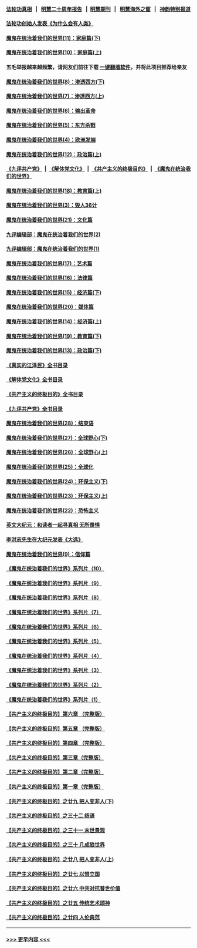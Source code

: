 #### [法轮功真相](https://github.com/gfw-breaker/truth/blob/master/README.md?t=0) &nbsp;&nbsp;|&nbsp;&nbsp; [明慧二十周年报告](https://github.com/gfw-breaker/mh-reports/blob/master/README.md?t=0) &nbsp;&nbsp;|&nbsp;&nbsp;[明慧期刊](https://github.com/gfw-breaker/mh-qikan) &nbsp;&nbsp;|&nbsp;&nbsp; [明慧海外之窗](https://github.com/gfw-breaker/mh-news/blob/master/README.md?t=0) &nbsp;&nbsp;|&nbsp;&nbsp; [神韵特别报道](https://github.com/gfw-breaker/mh-news/blob/master/shenyun.md?t=0)
#### [法轮功创始人发表《为什么会有人类》](../pages/nsc422/n13912117.md?t=03171543) 
#### [魔鬼在统治着我们的世界(11)：家庭篇(下)](../pages/nsc422/n10440961.md?t=03171543) 
#### [魔鬼在统治着我们的世界(10)：家庭篇(上)](../pages/nsc422/n10435448.md?t=03171543) 
#### 五毛举报越来越频繁，请网友们前往下载 [一键翻墙软件](https://github.com/gfw-breaker/ssr-accounts)，并将此项目推荐给亲友
#### [魔鬼在统治着我们的世界(8)：渗透西方(下)](../pages/nsc422/n10429603.md?t=03171543) 
#### [魔鬼在统治着我们的世界(7)：渗透西方(上)](../pages/nsc422/n10426013.md?t=03171543) 
#### [魔鬼在统治着我们的世界(6)：输出革命](../pages/nsc422/n10421536.md?t=03171543) 
#### [魔鬼在统治着我们的世界(5)：东方杀戮](../pages/nsc422/n10417707.md?t=03171543) 
#### [魔鬼在统治着我们的世界(4)：欧洲发端](../pages/nsc422/n10414890.md?t=03171543) 
#### [魔鬼在统治着我们的世界(12)：政治篇(上)](../pages/nsc422/n10444576.md?t=03171543) 
#### [《九评共产党》](https://github.com/begood0513/9ping.md/blob/master/README.md) &nbsp;|&nbsp; [《解体党文化》](../../../../jtdwh.md/blob/master/README.md)  &nbsp;|&nbsp; [《共产主义的终极目的》](../../../../gczydzjmd.md/blob/master/README.md) &nbsp;|&nbsp; [《魔鬼在统治我们的世界》](../../../../mgztzwmdsj.md/blob/master/README.md) 
#### [魔鬼在统治着我们的世界(18)：教育篇(上)](../pages/nsc422/n10526970.md?t=03171543) 
#### [魔鬼在统治着我们的世界(3)：毁人36计](../pages/nsc422/n10411583.md?t=03171543) 
#### [魔鬼在统治着我们的世界(21)：文化篇](../pages/nsc422/n10597706.md?t=03171543) 
#### [九评编辑部：魔鬼在统治着我们的世界(2)](../pages/nsc422/n10410036.md?t=03171543) 
#### [九评编辑部：魔鬼在统治着我们的世界(1)](../pages/nsc422/n10406825.md?t=03171543) 
#### [魔鬼在统治着我们的世界(17)：艺术篇](../pages/nsc422/n10499093.md?t=03171543) 
#### [魔鬼在统治着我们的世界(16)：法律篇](../pages/nsc422/n10485969.md?t=03171543) 
#### [魔鬼在统治着我们的世界(15)：经济篇(下)](../pages/nsc422/n10469975.md?t=03171543) 
#### [魔鬼在统治着我们的世界(20)：媒体篇](../pages/nsc422/n10586579.md?t=03171543) 
#### [魔鬼在统治着我们的世界(14)：经济篇(上)](../pages/nsc422/n10457370.md?t=03171543) 
#### [魔鬼在统治着我们的世界(19)：教育篇(下)](../pages/nsc422/n10564808.md?t=03171543) 
#### [魔鬼在统治着我们的世界(13)：政治篇(下)](../pages/nsc422/n10448270.md?t=03171543) 
#### [《真实的江泽民》全书目录](../pages/nsc422/n13721399.md?t=03171543) 
#### [《解体党文化》全书目录](../pages/nsc422/n13721157.md?t=03171543) 
#### [《共产主义的终极目的》全书目录](../pages/nsc422/n13721048.md?t=03171543) 
#### [《九评共产党》全书目录](../pages/nsc422/n13708085.md?t=03171543) 
#### [魔鬼在统治着我们的世界(28)：结束语](../pages/nsc422/n10936246.md?t=03171543) 
#### [魔鬼在统治着我们的世界(27)：全球野心(下)](../pages/nsc422/n10928319.md?t=03171543) 
#### [魔鬼在统治着我们的世界(26)：全球野心(上)](../pages/nsc422/n10900318.md?t=03171543) 
#### [魔鬼在统治着我们的世界(25)：全球化](../pages/nsc422/n10788205.md?t=03171543) 
#### [魔鬼在统治着我们的世界(24)：环保主义(下)](../pages/nsc422/n10695307.md?t=03171543) 
#### [魔鬼在统治着我们的世界(23)：环保主义(上)](../pages/nsc422/n10688613.md?t=03171543) 
#### [魔鬼在统治着我们的世界(22)：恐怖主义](../pages/nsc422/n10614727.md?t=03171543) 
#### [英文大纪元：和读者一起寻真相 无所畏惧](../pages/nsc422/n12542027.md?t=03171543) 
#### [李洪志先生在大纪元发表《大选》](../pages/nsc422/n12534746.md?t=03171543) 
#### [魔鬼在统治着我们的世界(9)：信仰篇](../pages/nsc422/n10432159.md?t=03171543) 
#### [《魔鬼在统治着我们的世界》系列片（10）](../pages/nsc422/n12292670.md?t=03171543) 
#### [《魔鬼在统治着我们的世界》系列片（9）](../pages/nsc422/n12290859.md?t=03171543) 
#### [《魔鬼在统治着我们的世界》系列片（8）](../pages/nsc422/n12287445.md?t=03171543) 
#### [《魔鬼在统治着我们的世界》系列片（7）](../pages/nsc422/n12283425.md?t=03171543) 
#### [《魔鬼在统治着我们的世界》系列片（6）](../pages/nsc422/n12282314.md?t=03171543) 
#### [《魔鬼在统治着我们的世界》系列片（5）](../pages/nsc422/n12281419.md?t=03171543) 
#### [《魔鬼在统治着我们的世界》系列片（4）](../pages/nsc422/n12274024.md?t=03171543) 
#### [《魔鬼在统治着我们的世界》系列片（3）](../pages/nsc422/n12271322.md?t=03171543) 
#### [《魔鬼在统治着我们的世界》系列片（2）](../pages/nsc422/n12269049.md?t=03171543) 
#### [《魔鬼在统治着我们的世界》系列片（1）](../pages/nsc422/n12267575.md?t=03171543) 
#### [【共产主义的终极目的】第六章 （完整版）](../pages/nsc422/n11428913.md?t=03171543) 
#### [【共产主义的终极目的】第五章 （完整版）](../pages/nsc422/n11428912.md?t=03171543) 
#### [【共产主义的终极目的】第四章 （完整版）](../pages/nsc422/n11428907.md?t=03171543) 
#### [【共产主义的终极目的】第三章（完整版）](../pages/nsc422/n11428848.md?t=03171543) 
#### [【共产主义的终极目的】第二章（完整版）](../pages/nsc422/n11428831.md?t=03171543) 
#### [【共产主义的终极目的】第一章（完整版）](../pages/nsc422/n11417651.md?t=03171543) 
#### [【共产主义的终极目的】之廿九 把人变非人(下)](../pages/nsc422/n11344140.md?t=03171543) 
#### [【共产主义的终极目的】之三十二 结语](../pages/nsc422/n11360535.md?t=03171543) 
#### [【共产主义的终极目的】之三十一 末世景观](../pages/nsc422/n11351129.md?t=03171543) 
#### [【共产主义的终极目的】之三十 几成狼世界](../pages/nsc422/n11348280.md?t=03171543) 
#### [【共产主义的终极目的】之廿八 把人变非人(上)](../pages/nsc422/n11340492.md?t=03171543) 
#### [【共产主义的终极目的】之廿七 以恨立国](../pages/nsc422/n11336944.md?t=03171543) 
#### [【共产主义的终极目的】之廿六 中共对抗普世价值](../pages/nsc422/n11324785.md?t=03171543) 
#### [【共产主义的终极目的】之廿五 传统艺术颂神](../pages/nsc422/n11296396.md?t=03171543) 
#### [【共产主义的终极目的】之廿四 人伦典范](../pages/nsc422/n11296397.md?t=03171543) 

----
#### [ >>> 更早内容 <<< ](../indexes/nsc422-earlier.md)
